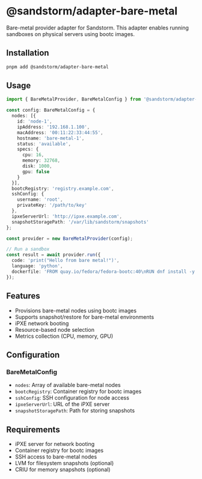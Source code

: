 # @sandstorm/adapter-bare-metal

Bare-metal provider adapter for Sandstorm. This adapter enables running sandboxes on physical servers using bootc images.

## Installation

```bash
pnpm add @sandstorm/adapter-bare-metal
```

## Usage

```typescript
import { BareMetalProvider, BareMetalConfig } from '@sandstorm/adapter-bare-metal';

const config: BareMetalConfig = {
  nodes: [{
    id: 'node-1',
    ipAddress: '192.168.1.100',
    macAddress: '00:11:22:33:44:55',
    hostname: 'bare-metal-1',
    status: 'available',
    specs: {
      cpu: 16,
      memory: 32768,
      disk: 1000,
      gpu: false
    }
  }],
  bootcRegistry: 'registry.example.com',
  sshConfig: {
    username: 'root',
    privateKey: '/path/to/key'
  },
  ipxeServerUrl: 'http://ipxe.example.com',
  snapshotStoragePath: '/var/lib/sandstorm/snapshots'
};

const provider = new BareMetalProvider(config);

// Run a sandbox
const result = await provider.run({
  code: 'print("Hello from bare metal!")',
  language: 'python',
  dockerfile: 'FROM quay.io/fedora/fedora-bootc:40\nRUN dnf install -y python3'
});
```

## Features

- Provisions bare-metal nodes using bootc images
- Supports snapshot/restore for bare-metal environments
- iPXE network booting
- Resource-based node selection
- Metrics collection (CPU, memory, GPU)

## Configuration

### BareMetalConfig

- `nodes`: Array of available bare-metal nodes
- `bootcRegistry`: Container registry for bootc images
- `sshConfig`: SSH configuration for node access
- `ipxeServerUrl`: URL of the iPXE server
- `snapshotStoragePath`: Path for storing snapshots

## Requirements

- iPXE server for network booting
- Container registry for bootc images
- SSH access to bare-metal nodes
- LVM for filesystem snapshots (optional)
- CRIU for memory snapshots (optional)